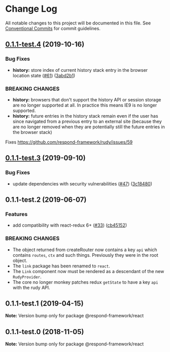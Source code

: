 # Change Log

All notable changes to this project will be documented in this file.
See [Conventional Commits](https://conventionalcommits.org) for commit guidelines.

## [0.1.1-test.4](https://github.com/respond-framework/rudy/tree/master/packages/react/compare/@respond-framework/react@0.1.1-test.3...@respond-framework/react@0.1.1-test.4) (2019-10-16)


### Bug Fixes

* **history:** store index of current history stack entry in the browser location state ([#61](https://github.com/respond-framework/rudy/tree/master/packages/react/issues/61)) ([3abd2b1](https://github.com/respond-framework/rudy/tree/master/packages/react/commit/3abd2b1))


### BREAKING CHANGES

* **history:** browsers that don't support the history API or session storage are no longer supported at all. In practice this means IE9 is no longer supported.
* **history:** future entries in the history stack remain even if the user has since navigated from a previous entry to an external site (because they are no longer removed when they are potentially still the future entries in the browser stack)

Fixes https://github.com/respond-framework/rudy/issues/59





## [0.1.1-test.3](https://github.com/respond-framework/rudy/tree/master/packages/react/compare/@respond-framework/react@0.1.1-test.2...@respond-framework/react@0.1.1-test.3) (2019-09-10)


### Bug Fixes

* update dependencies with security vulnerabilities ([#47](https://github.com/respond-framework/rudy/tree/master/packages/react/issues/47)) ([3c18480](https://github.com/respond-framework/rudy/tree/master/packages/react/commit/3c18480))





## 0.1.1-test.2 (2019-06-07)


### Features

* add compatibility with react-redux 6+ ([#33](https://github.com/respond-framework/rudy/tree/master/packages/react/issues/33)) ([cb45152](https://github.com/respond-framework/rudy/tree/master/packages/react/commit/cb45152))


### BREAKING CHANGES

* The object returned from createRouter now contains a key `api` which contains `routes`, `ctx` and such things. Previously they were in the root object.
* The `link` package has been renamed to `react`.
* The `Link` component now must be rendered as a descendant of the new `RudyProvider`.
* The core no longer monkey patches redux `getState` to have a key `api` with the rudy API.





## 0.1.1-test.1 (2019-04-15)

**Note:** Version bump only for package @respond-framework/react





## 0.1.1-test.0 (2018-11-05)

**Note:** Version bump only for package @respond-framework/react
